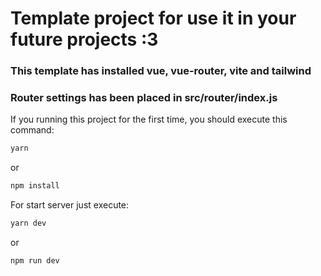 # Template project for use it in your future projects :3

### This template has installed vue, vue-router, vite and tailwind

### Router settings has been placed in src/router/index.js

If you running this project for the first time, you should execute this command:

```sh
yarn
```

or

```sh
npm install
```

For start server just execute:

```sh
yarn dev
```

or

```sh
npm run dev
```
